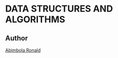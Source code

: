 # DATA STRUCTURES AND ALGORITHMS

## Author
[Abimbola Ronald](https://www.linkedin.com/in/abimbola-ronald-977299224/)
